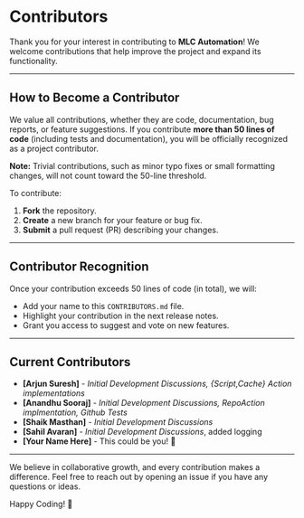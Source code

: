# Contributors

Thank you for your interest in contributing to **MLC Automation**! We welcome contributions that help improve the project and expand its functionality.  

---

## How to Become a Contributor

We value all contributions, whether they are code, documentation, bug reports, or feature suggestions. If you contribute **more than 50 lines of code** (including tests and documentation), you will be officially recognized as a project contributor.  

**Note:** Trivial contributions, such as minor typo fixes or small formatting changes, will not count toward the 50-line threshold.  

To contribute:  
1. **Fork** the repository.  
2. **Create** a new branch for your feature or bug fix.  
3. **Submit** a pull request (PR) describing your changes.  

---

## Contributor Recognition

Once your contribution exceeds 50 lines of code (in total), we will:  
- Add your name to this `CONTRIBUTORS.md` file.  
- Highlight your contribution in the next release notes.  
- Grant you access to suggest and vote on new features.  

---

## Current Contributors

- **[Arjun Suresh]** - *Initial Development Discussions, {Script,Cache} Action implementations*  
- **[Anandhu Sooraj]** - *Initial Development Discussions, RepoAction implmentation, Github Tests*  
- **[Shaik Masthan]** - *Initial Development Discussions*  
- **[Sahil Avaran]** - *Initial Development Discussions*, added logging  
- **[Your Name Here]** - This could be you! 🎉  

---

We believe in collaborative growth, and every contribution makes a difference. Feel free to reach out by opening an issue if you have any questions or ideas.  

Happy Coding! 🚀

